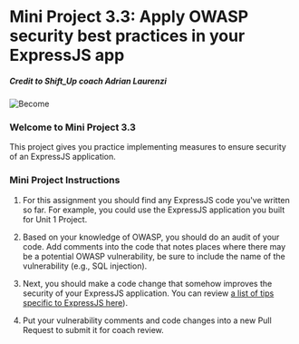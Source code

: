 # Mini Project 3.3: Apply OWASP security best practices in your ExpressJS app

##### Credit to Shift_Up coach Adrian Laurenzi
![Become](https://avatars2.githubusercontent.com/u/38302861?s=200&v=4)

### Welcome to Mini Project 3.3

This project gives you practice implementing measures to ensure security of an ExpressJS application.

### Mini Project Instructions

1. For this assignment you should find any ExpressJS code you've written so far. For example, you could use the ExpressJS application you built for Unit 1 Project. 

1. Based on your knowledge of OWASP, you should do an audit of your code. Add comments into the code that notes places where there may be a potential OWASP vulnerability, be sure to include the name of the vulnerability (e.g., SQL injection). 

1. Next, you should make a code change that somehow improves the security of your ExpressJS application. You can review [a list of tips specific to ExpressJS here](https://www.freecodecamp.org/news/express-js-security-tips/)).

1. Put your vulnerability comments and code changes into a new Pull Request to submit it for coach review.
